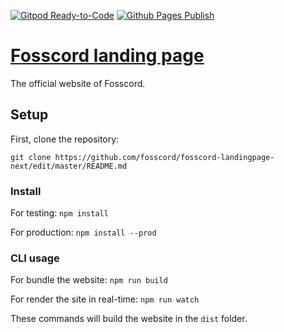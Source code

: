 [![Gitpod Ready-to-Code](https://img.shields.io/badge/Gitpod-ready--to--code-blue?logo=gitpod)](https://gitpod.io/#https://github.com/fosscord/fosscord-landingpage)
[![Github Pages Publish](https://github.com/fosscord/fosscord-landingpage/actions/workflows/build.yml/badge.svg)](https://github.com/fosscord/fosscord-landingpage/actions/workflows/build.yml)
# [Fosscord landing page](https://fosscord.github.io/fosscord-landingpage)
The official website of Fosscord.

## Setup
First, clone the repository:

`git clone https://github.com/fosscord/fosscord-landingpage-next/edit/master/README.md`

### Install
For testing:
`npm install`

For production:
`npm install --prod`

### CLI usage
For bundle the website:
`npm run build`

For render the site in real-time:
`npm run watch`

These commands will build the website in the `dist` folder.
